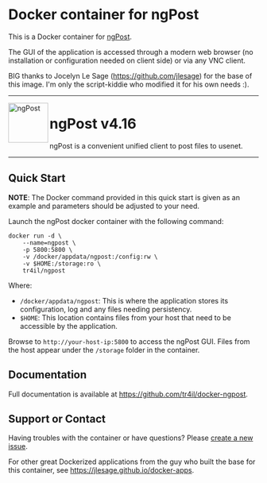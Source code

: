 # Docker container for ngPost
This is a Docker container for [ngPost](https://github.com/mbruel/ngPost).

The GUI of the application is accessed through a modern web browser (no installation or configuration needed on client side) or via any VNC client.

BIG thanks to Jocelyn Le Sage (https://github.com/jlesage) for the base of this image.
I'm only the script-kiddie who modified it for his own needs :).

---

<img align="left" width="80" height="80" src="https://raw.githubusercontent.com/mbruel/ngPost/master/src/resources/icons/ngPost.png" alt="ngPost">

# ngPost v4.16

ngPost is a convenient unified client to post files to usenet.

---

## Quick Start

**NOTE**: The Docker command provided in this quick start is given as an example
and parameters should be adjusted to your need.

Launch the ngPost docker container with the following command:
```
docker run -d \
    --name=ngpost \
    -p 5800:5800 \
    -v /docker/appdata/ngpost:/config:rw \
    -v $HOME:/storage:ro \
    tr4il/ngpost
```

Where:
  - `/docker/appdata/ngpost`: This is where the application stores its configuration, log and any files needing persistency.
  - `$HOME`: This location contains files from your host that need to be accessible by the application.

Browse to `http://your-host-ip:5800` to access the ngPost GUI.
Files from the host appear under the `/storage` folder in the container.

## Documentation

Full documentation is available at https://github.com/tr4il/docker-ngpost.

## Support or Contact

Having troubles with the container or have questions?  Please
[create a new issue].

For other great Dockerized applications from the guy who built the base for this container, see https://jlesage.github.io/docker-apps.

[create a new issue]: https://github.com/tr4il/docker-ngpost/issues
